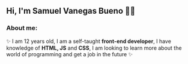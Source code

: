 ## Hi, I'm Samuel Vanegas Bueno 👨‍💻

### About me:

✨ I am 12 years old, I am a self-taught **front-end developer**, I have knowledge of **HTML, JS** and **CSS**, I am looking to learn more about the world of programming and get a job in the future ✨
